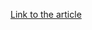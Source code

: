 [Link to the article](https://www.bleepingcomputer.com/news/technology/police-bust-pirate-streaming-service-making-250-million-per-month/)

